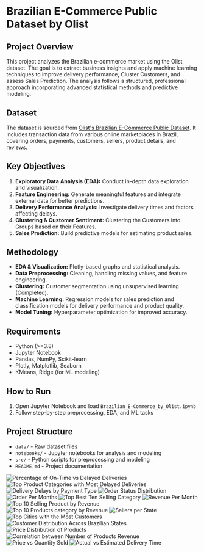 # Brazilian E-Commerce Public Dataset by Olist

## Project Overview
This project analyzes the Brazilian e-commerce market using the Olist dataset. The goal is to extract business insights and apply machine learning techniques to improve delivery performance, Cluster Customers, and assess Sales Prediction. The analysis follows a structured, professional approach incorporating advanced statistical methods and predictive modeling.

## Dataset
The dataset is sourced from [Olist's Brazilian E-Commerce Public Dataset](https://www.kaggle.com/datasets/olistbr/brazilian-ecommerce). It includes transaction data from various online marketplaces in Brazil, covering orders, payments, customers, sellers, product details, and reviews.

## Key Objectives
1. **Exploratory Data Analysis (EDA):** Conduct in-depth data exploration and visualization.
2. **Feature Engineering:** Generate meaningful features and integrate external data for better predictions.
3. **Delivery Performance Analysis:** Investigate delivery times and factors affecting delays.
4. **Clustering & Customer Sentiment:** Clustering the Customers into Groups based on their Features.
5. **Sales Prediction:** Build predictive models for estimating product sales.



## Methodology
- **EDA & Visualization:** Plotly-based graphs and statistical analysis.
- **Data Preprocessing:** Cleaning, handling missing values, and feature engineering.
- **Clustering:** Customer segmentation using unsupervised learning (Completed).
- **Machine Learning:** Regression models for sales prediction and classification models for delivery performance and product quality.
- **Model Tuning:** Hyperparameter optimization for improved accuracy.

## Requirements
- Python (>=3.8)
- Jupyter Notebook
- Pandas, NumPy, Scikit-learn
- Plotly, Matplotlib, Seaborn
- KMeans, Ridge (for ML modeling)

## How to Run
1. Open Jupyter Notebook and load `Brazilian_E-Commerce_by_Olist.ipynb`
2. Follow step-by-step preprocessing, EDA, and ML tasks

## Project Structure
- `data/` - Raw dataset files
- `notebooks/` - Jupyter notebooks for analysis and modeling
- `src/` - Python scripts for preprocessing and modeling
- `README.md` - Project documentation


![Percentage of On-Time vs  Delayed Deliveries](https://github.com/user-attachments/assets/442b0a01-3c0c-496f-a29b-808e6b96b3d6)
![Top Product Categories with Most Delayed Deliveries](https://github.com/user-attachments/assets/b92423b8-6f0c-4475-a244-2269825cac5b)
![Delivery Delays by Payment Type](https://github.com/user-attachments/assets/0089ec92-3625-4b86-83f3-387e07dbcec6)
![Order Status Distribution](https://github.com/user-attachments/assets/9e1bda2e-c58e-479a-bb6e-5ed78d90badf)
![Order Per Months](https://github.com/user-attachments/assets/0c841764-a497-4bf7-879f-e58ec8d92d92)
![Top Best Ten Selling Category](https://github.com/user-attachments/assets/5b71300b-a445-4b20-9db2-7a4400e78cad)
![Revenue Per Month](https://github.com/user-attachments/assets/88f9fd39-d396-4132-aab8-c4fea9270e2c)
![Top 10 Selling Product by Revenue](https://github.com/user-attachments/assets/89393754-294f-4834-86d4-0bbdaf54b3f6)
![Top 10 Products category by Revenue](https://github.com/user-attachments/assets/ada9fa31-8572-4037-8284-94731e1da907)
![Sallers per State](https://github.com/user-attachments/assets/e4b74e1a-46d7-4a09-bc99-2e6baebfab0a)
![Top Cities with the Most Customers](https://github.com/user-attachments/assets/d22f837d-d511-422a-9eaa-d1d84eef3f61)
![Customer Distribution Across Brazilian States](https://github.com/user-attachments/assets/c6192732-5cd7-47b5-af56-ad0195b252a2)
![Price Distribution of Products](https://github.com/user-attachments/assets/8c4796ec-9ac0-4a8a-9bbf-3effb63e3406)
![Correlation between Number of Products   Revenue](https://github.com/user-attachments/assets/e74acc92-9867-4823-90aa-5f59832fa4e5)
![Price vs Quantity Sold](https://github.com/user-attachments/assets/e545da66-472e-4e28-8f9a-6a0d19fe10c9)
![Actual vs  Estimated Delivery Time](https://github.com/user-attachments/assets/67e94bf8-970c-4170-a794-ee432d3d97d0)
